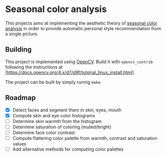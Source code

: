 # Seasonal color analysis

This projects aims at implementing the aesthetic theory of [seasonal color analysis](https://gabriellearruda.com/seasonal-color-analysis-what-season-are-you/) 
in order to provide automatic personal style recommendation from a single picture. 

## Building

This project is implemented using [OpenCV](https://opencv.org/). Build it with `opencv_contrib` following the instructions at [https://docs.opencv.org/4.x/d7/d9f/tutorial_linux_install.html].

The project can be built by simply runnig `make`. 

## Roadmap

- [x] Detect faces and segment them in skin, eyes, mouth
- [x] Compute skin and eye color histograms 
- [ ] Determine skin warmth from the histogram
- [ ] Determine saturation of coloring (muted/bright)
- [ ] Determine face color contrast 
- [ ] Compute flattering color palette from warmth, contrast and saturation values
- [ ] Add alternative methods for computing color palettes
